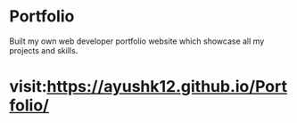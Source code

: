 # Portfolio

Built my own web developer portfolio website which showcase all my projects and skills.

# visit:https://ayushk12.github.io/Portfolio/
